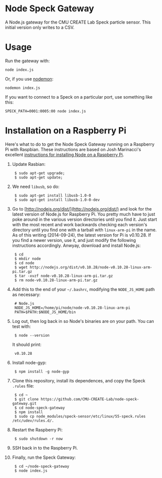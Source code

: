 Node Speck Gateway
==================

A Node.js gateway for the CMU CREATE Lab Speck particle sensor.  This initial version only writes to a CSV.

Usage
=====

Run the gateway with:

    node index.js

Or, if you use [nodemon](https://github.com/remy/nodemon):

    nodemon index.js
    
If you want to connect to a Speck on a particular port, use something like this:

    SPECK_PATH=0001:0005:00 node index.js

Installation on a Raspberry Pi
==============================

Here's what to do to get the Node Speck Gateway running on a Raspberry Pi with Raspbian.  These instructions are based on Josh Marinacci's excellent [instructions for installing Node on a Raspberry Pi](http://joshondesign.com/2013/10/23/noderpi).

1. Update Rasbian:

        $ sudo apt-get upgrade; 
        $ sudo apt-get update;

2. We need `libusb`, so do:
   
        $ sudo apt-get install libusb-1.0-0
        $ sudo apt-get install libusb-1.0-0-dev

3. Go to [http://nodejs.org/dist/](http://nodejs.org/dist/) and look for the latest version of Node.js for Raspberry Pi.  You pretty much have to just poke around in the various version directories until you find it.  Just start with the most recent and work backwards checking each version's directory until you find one with a tarball with `linux-arm-pi` in the name.  As of this writing (2014-09-24), the latest version for Pi is v0.10.28.  If you find a newer version, use it, and just modify the following instructions accordingly. Anwyay, download and install Node.js: 

        $ cd
        $ mkdir node
        $ cd node
        $ wget http://nodejs.org/dist/v0.10.28/node-v0.10.28-linux-arm-pi.tar.gz
        $ tar -xvzf node-v0.10.28-linux-arm-pi.tar.gz
        $ rm node-v0.10.28-linux-arm-pi.tar.gz

4. Add this to the end of your `~/.bashrc`, modifying the `NODE_JS_HOME` path as necessary:

        # Node.js
        NODE_JS_HOME=/home/pi/node/node-v0.10.28-linux-arm-pi
        PATH=$PATH:$NODE_JS_HOME/bin

5. Log out, then log back in so Node's binaries are on your path. You can test with:

        $ node --version
        
    It should print:
        
        v0.10.28

6. Install node-gyp:

        $ npm install -g node-gyp

7. Clone this repository, install its dependences, and copy the Speck `.rules` file:

        $ cd ~
        $ git clone https://github.com/CMU-CREATE-Lab/node-speck-gateway.git
        $ cd node-speck-gateway
        $ npm install
        $ sudo cp node_modules/speck-sensor/etc/linux/55-speck.rules /etc/udev/rules.d/.

8. Restart the Raspberry Pi:

        $ sudo shutdown -r now

9. SSH back in to the Raspberry Pi.
10. Finally, run the Speck Gateway:

	     $ cd ~/node-speck-gateway
	     $ node index.js